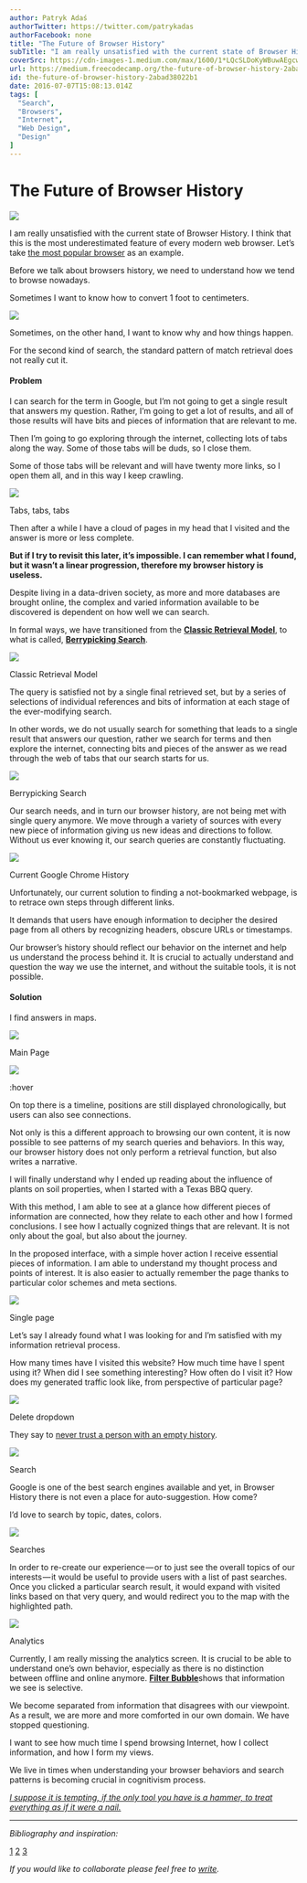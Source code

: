 ```yaml
---
author: Patryk Adaś
authorTwitter: https://twitter.com/patrykadas
authorFacebook: none
title: "The Future of Browser History"
subTitle: "I am really unsatisfied with the current state of Browser History. I think that this is the most underestimated feature of every modern w..."
coverSrc: https://cdn-images-1.medium.com/max/1600/1*LQcSLDoKyWBuwAEgcwKNyw.png
url: https://medium.freecodecamp.org/the-future-of-browser-history-2abad38022b1
id: the-future-of-browser-history-2abad38022b1
date: 2016-07-07T15:08:13.014Z
tags: [
  "Search",
  "Browsers",
  "Internet",
  "Web Design",
  "Design"
]
---
```

# The Future of Browser History



![](https://cdn-images-1.medium.com/max/1600/1*LQcSLDoKyWBuwAEgcwKNyw.png)



I am really unsatisfied with the current state of Browser History. I think that this is the most underestimated feature of every modern web browser. Let’s take [the most popular browser](http://www.w3schools.com/browsers/browsers_stats.asp) as an example.

Before we talk about browsers history, we need to understand how we tend to browse nowadays.

Sometimes I want to know how to convert 1 foot to centimeters.



![](https://cdn-images-1.medium.com/max/1600/1*-jzMZeULn6rkeEyLufuB8g.png)



Sometimes, on the other hand, I want to know why and how things happen.

For the second kind of search, the standard pattern of match retrieval does not really cut it.

#### Problem

I can search for the term in Google, but I’m not going to get a single result that answers my question. Rather, I’m going to get a lot of results, and all of those results will have bits and pieces of information that are relevant to me.

Then I’m going to go exploring through the internet, collecting lots of tabs along the way. Some of those tabs will be duds, so I close them.

Some of those tabs will be relevant and will have twenty more links, so I open them all, and in this way I keep crawling.







![](https://cdn-images-1.medium.com/max/2000/1*m7JkCpuiyu2fEPgVEiLOEw.png)

Tabs, tabs, tabs







Then after a while I have a cloud of pages in my head that I visited and the answer is more or less complete.

**But if I try to revisit this later, it’s impossible. I can remember what I found, but it wasn’t a linear progression, therefore my browser history is useless.**

Despite living in a data-driven society, as more and more databases are brought online, the complex and varied information available to be discovered is dependent on how well we can search.

In formal ways, we have transitioned from the [**Classic Retrieval Model**](https://en.wikipedia.org/wiki/Standard_Boolean_model), to what is called, [**Berrypicking Search**](https://en.wikipedia.org/wiki/Cognitive_models_of_information_retrieval#Berrypicking).



![](https://cdn-images-1.medium.com/max/1600/1*VbkeQfDDJB5uj6wzR9GhiQ.png)

Classic Retrieval Model



The query is satisfied not by a single final retrieved set, but by a series of selections of individual references and bits of information at each stage of the ever-modifying search.

In other words, we do not usually search for something that leads to a single result that answers our question, rather we search for terms and then explore the internet, connecting bits and pieces of the answer as we read through the web of tabs that our search starts for us.



![](https://cdn-images-1.medium.com/max/1600/1*NhgX_dpKlbEsDB8M9A13nQ.png)

Berrypicking Search



Our search needs, and in turn our browser history, are not being met with single query anymore. We move through a variety of sources with every new piece of information giving us new ideas and directions to follow. Without us ever knowing it, our search queries are constantly fluctuating.



![](https://cdn-images-1.medium.com/max/1600/1*DrbtgAWKlNNQEROmo6RAsQ.png)

Current Google Chrome History



Unfortunately, our current solution to finding a not-bookmarked webpage, is to retrace own steps through different links.

It demands that users have enough information to decipher the desired page from all others by recognizing headers, obscure URLs or timestamps.

Our browser’s history should reflect our behavior on the internet and help us understand the process behind it. It is crucial to actually understand and question the way we use the internet, and without the suitable tools, it is not possible.

#### Solution

I find answers in maps.







![](https://cdn-images-1.medium.com/max/2000/1*osSaXFJiSJifjhKXo-6X1w.png)

Main Page





![](https://cdn-images-1.medium.com/max/2000/1*1Uj08cbKV8Dwqoo1GNm5tg.gif)

:hover







On top there is a timeline, positions are still displayed chronologically, but users can also see connections.

Not only is this a different approach to browsing our own content, it is now possible to see patterns of my search queries and behaviors. In this way, our browser history does not only perform a retrieval function, but also writes a narrative.

I will finally understand why I ended up reading about the influence of plants on soil properties, when I started with a Texas BBQ query.

With this method, I am able to see at a glance how different pieces of information are connected, how they relate to each other and how I formed conclusions. I see how I actually cognized things that are relevant. It is not only about the goal, but also about the journey.

In the proposed interface, with a simple hover action I receive essential pieces of information. I am able to understand my thought process and points of interest. It is also easier to actually remember the page thanks to particular color schemes and meta sections.







![](https://cdn-images-1.medium.com/max/2000/1*8Hv4FRFTaRxA-QWHn2GMeA.png)

Single page







Let’s say I already found what I was looking for and I’m satisfied with my information retrieval process.

How many times have I visited this website? How much time have I spent using it? When did I see something interesting? How often do I visit it? How does my generated traffic look like, from perspective of particular page?



![](https://cdn-images-1.medium.com/max/1600/1*n0kdaDFTqGX_TSWimyv4NQ.png)

Delete dropdown



They say to [never trust a person with an empty history](https://twitter.com/davidwalshblog/status/535608920908115968).







![](https://cdn-images-1.medium.com/max/2000/1*8uDmqPoosx_6cAu7Ov2F7A.gif)

Search







Google is one of the best search engines available and yet, in Browser History there is not even a place for auto-suggestion. How come?

I’d love to search by topic, dates, colors.







![](https://cdn-images-1.medium.com/max/2000/1*pjWiF_6l3OYfi4tga0k0bQ.gif)

Searches







In order to re-create our experience — or to just see the overall topics of our interests — it would be useful to provide users with a list of past searches. Once you clicked a particular search result, it would expand with visited links based on that very query, and would redirect you to the map with the highlighted path.







![](https://cdn-images-1.medium.com/max/2000/1*JWNh_v_kncFY_uKErFA-NQ.png)

Analytics







Currently, I am really missing the analytics screen. It is crucial to be able to understand one’s own behavior, especially as there is no distinction between offline and online anymore. [**Filter Bubble**](https://en.wikipedia.org/wiki/Filter_bubble)shows that information we see is selective.

We become separated from information that disagrees with our viewpoint. As a result, we are more and more comforted in our own domain. We have stopped questioning.

I want to see how much time I spend browsing Internet, how I collect information, and how I form my views.

We live in times when understanding your browser behaviors and search patterns is becoming crucial in cognitivism process.

[_I suppose it is tempting, if the only tool you have is a hammer, to treat everything as if it were a nail._](https://en.wikipedia.org/wiki/Law_of_the_instrument)











* * *







_Bibliography and inspiration:_

[1](http://theory.isthereason.com/?p=1790) [2](https://developer.chrome.com/extensions/history) [3](https://www-s.acm.illinois.edu/macwarriors/projects/trailblazer/)

_If you would like to collaborate please feel free to_ [_write_](mailto:patryk.adas@gmail.com)_._








